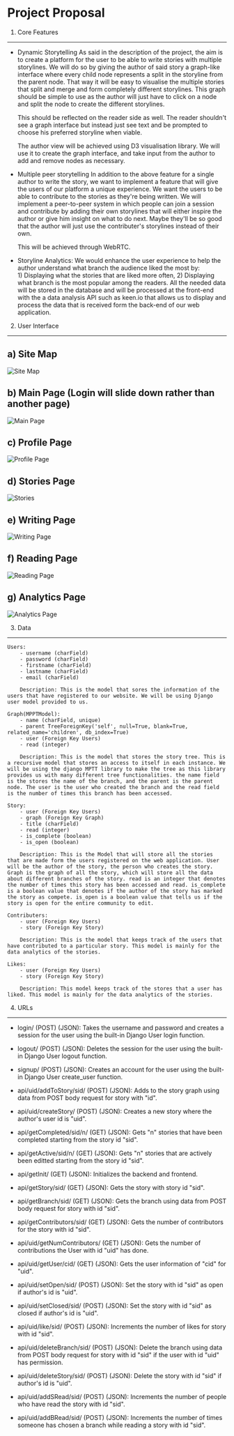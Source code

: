 Project Proposal
=================

1. Core Features
--------------------------
- Dynamic Storytelling
	As said in the description of the project, the aim is to create a platform for the user to be able to write stories with multiple storylines. We will do so by giving the author of said story a graph-like interface where every child node represents a split in the storyline from the parent node. That way it will be easy to visualise the multiple stories that split and merge and form completely different storylines. This graph should be simple to use as the author will just have to click on a node and split the node to create the different storylines. 

	This should be reflected on the reader side as well. The reader shouldn't see a graph interface but instead just see text and be prompted to choose his preferred storyline when viable.

	The author view will be achieved using D3 visualisation library. We will use it to create the graph interface, and take input from the author to add and remove nodes as necessary.

- Multiple peer storytelling
	In addition to the above feature for a single author to write the story, we want to implement a feature that will give the users of our platform a unique experience. We want the users to be able to contribute to the stories as they're being written. We will implement a peer-to-peer system in which people can join a session and contribute by adding their own storylines that will either inspire the author or give him insight on what to do next. Maybe they'll be so good that the author will just use the contributer's storylines instead of their own.

	This will be achieved through WebRTC.

- Storyline Analytics:
	We would enhance the user experience to help the author understand what branch the audience liked the most by:	
		1) Displaying what the stories that are liked more often, 
		2) Displaying what branch is the most popular among the readers. 
	All the needed data will be stored in the database and will be processed at the front-end with the a data analysis API such as keen.io that allows us to display and process the data that is received form the back-end of our web application.    

2. User Interface
--------------------------

a) Site Map
-------------
![Site Map](/proposal/Site_map.png?raw=true "Site Map")

b) Main Page (Login will slide down rather than another page)
------------
![Main Page](/proposal/Main_page.png?raw=true "Main Page (Login will slide down rather than another page")

c) Profile Page
---------------
![Profile Page](/proposal/Profile_page.png?raw=true "Profile Page")

d) Stories Page
----------------
![Stories](/proposal/Stories.png?raw=true "Stories Page")

e) Writing Page
----------------
![Writing Page](/proposal/Writing_page.png?raw=true "Writing Page")

f) Reading Page
---------------
![Reading Page](/proposal/Reading_page.png?raw=true "Reading Page")

g) Analytics Page
-----------------
![Analytics Page](/proposal/Analytics_page.png?raw=true "Analytics Page")


3. Data
--------------------------

	Users:
		- username (charField)
		- password (charField)
		- firstname (charField)
		- lastname (charField)
		- email (charField)

		Description: This is the model that sores the information of the users that have registered to our website. We will be using Django user model provided to us. 

	Graph(MPPTModel):
		- name (charField, unique)
		- parent TreeForeignKey('self', null=True, blank=True, related_name='children', db_index=True)
		- user (Foreign Key Users)
		- read (integer)

		Description: This is the model that stores the story tree. This is a recursive model that stores an access to itself in each instance. We will be using the django MPTT library to make the tree as this library provides us with many different tree functionalities. the name field is the stores the name of the branch, and the parent is the parent node. The user is the user who created the branch and the read field is the number of times this branch has been accessed. 

	Story: 
		- user (Foreign Key Users)
		- graph (Foreign Key Graph)
		- title (charField)
		- read (integer)
		- is_complete (boolean)
		- is_open (boolean)

		Description: This is the Model that will store all the stories that are made form the users registered on the web application. User will be the author of the story, the person who creates the story. Graph is the graph of all the story, which will store all the data about different branches of the story. read is an integer that denotes the number of times this story has been accessed and read. is_complete is a boolean value that denotes if the author of the story has marked the story as compete. is_open is a boolean value that tells us if the story is open for the entire community to edit. 

	Contributers:
		- user (Foreign Key Users)
		- story (Foreign Key Story)

		Description: This is the model that keeps track of the users that have contributed to a particular story. This model is mainly for the data analytics of the stories. 

	Likes: 
		- user (Foreign Key Users)
		- story (Foreign Key Story)

		Description: This model keeps track of the stores that a user has liked. This model is mainly for the data analytics of the stories.

4. URLs
--------------------------

- login/ (POST) (JSON): Takes the username and password and creates a session for the user using the built-in Django User login function. 

- logout/ (POST) (JSON): Deletes the session for the user using the built-in Django User logout function.

- signup/ (POST) (JSON): Creates an account for the user using the built-in Django User create_user function.

- api/uid/addToStory/sid/ (POST) (JSON): Adds to the story graph using data from POST body request for story with "id". 

- api/uid/createStory/ (POST) (JSON): Creates a new story where the author's user id is "uid".

- api/getCompleted/sid/n/ (GET) (JSON): Gets "n" stories that have been completed starting from the story id "sid".

- api/getActive/sid/n/ (GET) (JSON): Gets "n" stories that are actively been editted starting from the story id "sid".

- api/getInit/ (GET) (JSON): Initializes the backend and frontend.

- api/getStory/sid/ (GET) (JSON): Gets the story with story id "sid".

- api/getBranch/sid/ (GET) (JSON):  Gets the branch using data from POST body request for story with id "sid".

- api/getContributors/sid/ (GET) (JSON): Gets the number of contributors for the story with id "sid".

- api/uid/getNumContributors/ (GET) (JSON): Gets the number of contributions the User with id "uid" has done.

- api/uid/getUser/cid/ (GET) (JSON): Gets the user information of "cid" for "uid". 

- api/uid/setOpen/sid/ (POST) (JSON): Set the story with id "sid" as open if author's id is "uid".

- api/uid/setClosed/sid/ (POST) (JSON): Set the story with id "sid" as closed if author's id is "uid".

- api/uid/like/sid/ (POST) (JSON): Increments the number of likes for story with id "sid".

- api/uid/deleteBranch/sid/ (POST) (JSON): Delete the branch using data from POST body request for story with id "sid" if the user with id "uid" has permission.

- api/uid/deleteStory/sid/ (POST) (JSON): Delete the story with id "sid" if author's id is "uid".
- api/uid/addSRead/sid/ (POST) (JSON): Increments the number of people who have read the story with id "sid".

- api/uid/addBRead/sid/ (POST) (JSON): Increments the number of times someone has chosen a branch while reading a story with id "sid".
